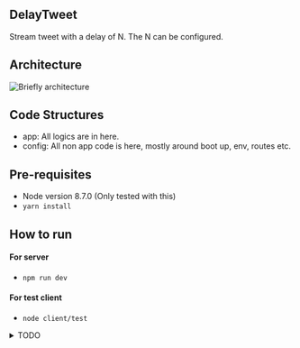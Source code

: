 ## DelayTweet

Stream tweet with a delay of N. The N can be configured.

## Architecture

![Briefly architecture](https://user-images.githubusercontent.com/3461316/31861108-8751fec4-b759-11e7-8225-55197e905670.png)

## Code Structures

- app: All logics are in here.
- config: All non app code is here, mostly around boot up, env, routes etc.

## Pre-requisites

- Node version 8.7.0 (Only tested with this)
- `yarn install`

## How to run

#### For server

- `npm run dev`

#### For test client

- `node client/test`


<details>
<summary>TODO</summary>

## TODO

- [ ] Add test
- [ ] Production environment
- [ ] Deployment

</details>

